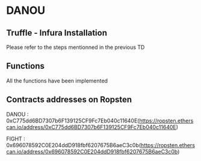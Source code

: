 # DANOU
## Truffle - Infura Installation 
Please refer to the steps mentionned in the previous TD
## Functions
All the functions have been implemented
## Contracts addresses on Ropsten

DANOU : 0xC775dd6BD7307b6F139125CF9Fc7Eb040c11640E(https://ropsten.etherscan.io/address/0xC775dd6BD7307b6F139125CF9Fc7Eb040c11640E)

FIGHT : 0x696078592C0E204ddD918fbf6207675B6aeC3c0b(https://ropsten.etherscan.io/address/0x696078592C0E204ddD918fbf6207675B6aeC3c0b)
